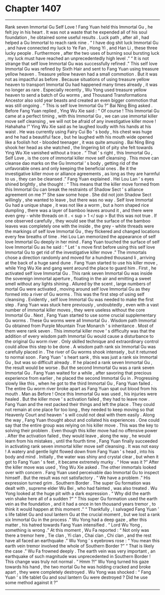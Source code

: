 
# Chapter 1407


---

Rank seven Immortal Gu Self Love !
Fang Yuan held this Immortal Gu , he felt joy in his heart .
It was not a waste that he expended all of his soul foundation , he obtained some useful results .
Luck path , after all , had helped a Gu Immortal to reach rank nine .
“ I have dog shit luck Immortal Gu , and have connected my luck to Ye Fan , Hong Yi , and Han Li , these three lucky people . Furthermore , after the two uses of burning soul bursting luck , my luck must have reached an unprecedentedly high level .”
“ It is not strange that self love Immortal Gu was successfully refined .”
This self love Immortal Gu was refined by Sixth Hair and sent to Fang Yuan using treasure yellow heaven .
Treasure yellow heaven had a small commotion .
But it was not as impactful as before .
Because situations of using treasure yellow heaven to transport Immortal Gu had happened many times already , it was no longer as rare . Especially recently , Wu Yong used treasure yellow heaven to send a batch of Gu worms , and Thousand Transformations Ancestor also sold year beasts and created an even bigger commotion that was still ongoing .
“ This is self love Immortal Gu ?” Bai Ning Bing asked .
Before Fang Yuan replied , Ying Wu Xie said : “ Of course ! This Immortal Gu came at a perfect timing , with this Immortal Gu , we can use immortal killer move self cleansing , we will not be afraid of any investigative killer move ! Hahahaha !”
Ying Wu Xie said as he laughed loudly with his hands at his waist .
He was currently using Fairy Cui Bo ’ s body , his chest was huge and he had a beautiful face , but he laughed with his mouth wide opened like a foolish hot - blooded teenager , it was quite amusing .
Bai Ning Bing shook her head as she watched , the lingering bit of pity she felt towards Ying Wu Xie vanished without a trace .
“ That ’ s right , this Immortal Gu , Self Love , is the core of immortal killer move self cleansing . This move can cleanse dao marks on the Gu Immortal ’ s body , getting rid of the unfavorable ones and only keeping the beneficial ones . Be it the investigative killer move or alliance agreements , as long as they are harmful to us , they can be cleansed .” Fang Yuan explained .
Hei Lou Lan ’ s eyes shined brightly , she thought : “ This means that the killer move formed from this Immortal Gu can break the restraints of Shadow Sect ’ s alliance agreement on me ?”
She saw some hope .
She did not join Shadow Sect willingly , she wanted to leave , but there was no way .
Self love Immortal Gu had a unique shape , it was not like a worm , but a horn shaped rice dumpling , there was a layer of bamboo leaves around it , and there were even grey - white threads on it . < sup > 1 </ sup >
But this was not true .
If one observed carefully , they would see that the surface of the bamboo leaves was completely one with the inside , the grey - white threads were the markings of self love Immortal Gu , they flickered and changed locations every few breaths of time .
Hei Lou Lan memorized the appearance of self love Immortal Gu deeply in her mind .
Fang Yuan touched the surface of self love Immortal Gu as he said : “ Let ’ s move first before using this self love Immortal Gu to get rid of the investigative killer move .”
The immortals chose a direction randomly and moved for a hundred thousand li , arriving at the back of a huge sand dune .
Fang Yuan started to use his killer move , while Ying Wu Xie and gang went around the place to guard him .
First , he activated self love Immortal Gu .
This rank seven Immortal Gu was inside the sovereign immortal aperture , floating in the air and emitting a sweet smell without any lights shining .
Allured by the scent , large numbers of mortal Gu were activated , moving around self love Immortal Gu as they formed into a river of Gu worms .
This was the first step of using self cleansing .
Evidently , self love Immortal Gu was needed to make the first step .
Fang Yuan was stuck here previously , undoubtedly , even with a vast number of immortal killer moves , they were useless without the core Immortal Gu .
Next , Fang Yuan started to use some crucial supplementary Gu worms .
These Gu worms were all Immortal Gu .
Wisdom path Immortal Gu obtained from Purple Mountain True Monarch ’ s inheritance .
Most of them were rank seven .
This immortal killer move ’ s difficulty was that the addition of every wisdom path Immortal Gu would cause a disturbance to the original Gu worm river .
Only skilled technique and extraordinary control could allow this step to be done .
A wisdom path rank six Immortal Gu was carefully placed in .
The river of Gu worms shook intensely , but it returned to normal soon .
Fang Yuan ’ s heart sank , this was just a rank six Immortal Gu , but was so difficult already . If he placed a rank seven Immortal Gu , the result would be worse .
But the second Immortal Gu was a rank seven Immortal Gu .
Fang Yuan waited for a while , after savoring that precious experience from earlier , he placed the second Immortal Gu in .
Progressing slowly like this , when he got to the third Immortal Gu , Fang Yuan failed .
The entire Gu worm river broke apart as Fang Yuan spat out blood from his mouth .
Man as Before !
Once this Immortal Gu was used , his injuries were healed .
But the killer move ’ s activation failed , they had to leave now .
Fang Yuan and the rest packed their things and left the place .
They could not remain at one place for too long , they needed to keep moving so that Heavenly Court and heaven ’ s will could not deal with them easily .
Along the way , Fang Yuan thought about and collated his experiences .
One could say that the entire group was relying on his killer move . This was the key to solving their problem . Even though this killer move had no offensive power .
After the activation failed , they would leave , along the way , he would learn from his mistakes , until the fourth time , Fang Yuan finally succeeded in activating rank seven immortal killer move self cleansing .
It was not easy !
A watery and gentle light flowed down from Fang Yuan ’ s head , into his body and mind .
Initially , the water was shiny and crystal clear , but when it got to Fang Yuan ’ s feet , it became extremely murky .
“ How was it ?” After the killer move was used , Ying Wu Xie asked .
The other immortals looked over with concern .
Fang Yuan used perceivable dao Immortal Gu to inspect himself .
But the result was not satisfactory .
“ We have a problem .” His expression turned grim .
Southern Border .
The super Gu formation was dealt with , supreme elder Wu Bei , who had fainted , was also treated .
Wu Yong looked at the huge pit with a dark expression .
“ Why did the earth vein shake here all of a sudden ?”
“ This super Gu formation used the earth vein as the foundation , and it had a once in ten thousand years tremor , to think it would happen at this moment .”
“ Thankfully , I salvaged Fang Yuan ’ s life tablet Gu and soul lantern Gu at the crucial moment , but we lost a rank six Immortal Gu in the process .”
Wu Yong had a deep gaze , after this matter , his hatred towards Fang Yuan intensified .
“ Lord Wu Yong , something is wrong .” At this moment , Wu Fa reported : “ Not only was there a tremor here , Tie clan , Yi clan , Chai clan , Chi clan , and the rest have all faced an earthquake .”
Wu Yong ’ s eyebrows rose : “ You mean this earth vein tremor involved the whole of Southern Border ?”
“ That is likely the case .” Wu Fa frowned deeply .
The earth vein was very important , an earthquake of such magnitude was unprecedented in Southern Border !
This change was truly not normal .
“ Hmm ?!” Wu Yong turned his gaze towards his hand , the two mortal Gu he was holding cracked and broke apart , they were completely destroyed .
Wu Yong was shocked : “ Fang Yuan ’ s life tablet Gu and soul lantern Gu were destroyed ? Did he use some method against it ?”

---

